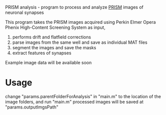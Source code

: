 PRISM analysis - program to process and analyze [PRISM](http://www.biorxiv.org/content/early/2017/02/25/111625) images of neuronal synapses 

This program takes the PRISM images acquired using Perkin Elmer Opera Phenix High-Content Screening System as input, 
1. performs drift and flatfield corrections
2. parse images from the same well and save as individual MAT files
3. segment the images and save the masks
4. extract features of synapses 

Example image data will be available soon

# Usage
change "params.parentFolderForAnalysis" in "main.m" to the location of the image folders, and run "main.m"
processed images will be saved at "params.outputImgsPath"
#